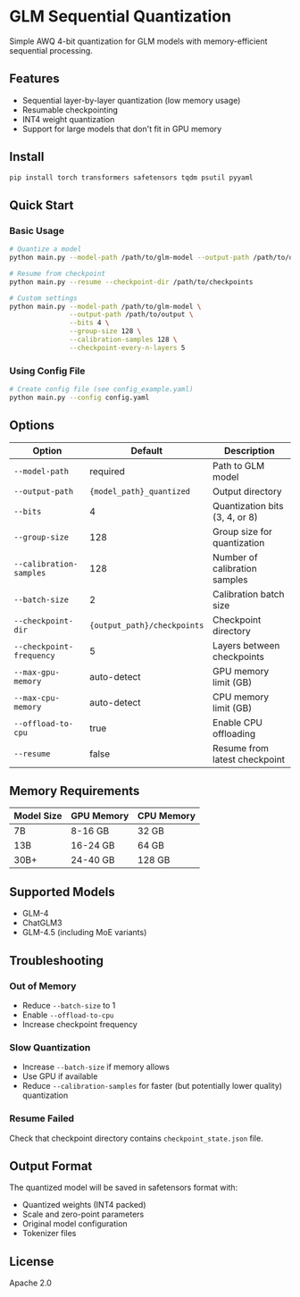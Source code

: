 # GLM Sequential Quantization

Simple AWQ 4-bit quantization for GLM models with memory-efficient sequential processing.

## Features

- Sequential layer-by-layer quantization (low memory usage)
- Resumable checkpointing
- INT4 weight quantization
- Support for large models that don't fit in GPU memory

## Install

```bash
pip install torch transformers safetensors tqdm psutil pyyaml
```

## Quick Start

### Basic Usage

```bash
# Quantize a model
python main.py --model-path /path/to/glm-model --output-path /path/to/output --bits 4

# Resume from checkpoint
python main.py --resume --checkpoint-dir /path/to/checkpoints

# Custom settings
python main.py --model-path /path/to/glm-model \
               --output-path /path/to/output \
               --bits 4 \
               --group-size 128 \
               --calibration-samples 128 \
               --checkpoint-every-n-layers 5
```

### Using Config File

```bash
# Create config file (see config_example.yaml)
python main.py --config config.yaml
```

## Options

| Option | Default | Description |
|--------|---------|-------------|
| `--model-path` | required | Path to GLM model |
| `--output-path` | `{model_path}_quantized` | Output directory |
| `--bits` | 4 | Quantization bits (3, 4, or 8) |
| `--group-size` | 128 | Group size for quantization |
| `--calibration-samples` | 128 | Number of calibration samples |
| `--batch-size` | 2 | Calibration batch size |
| `--checkpoint-dir` | `{output_path}/checkpoints` | Checkpoint directory |
| `--checkpoint-frequency` | 5 | Layers between checkpoints |
| `--max-gpu-memory` | auto-detect | GPU memory limit (GB) |
| `--max-cpu-memory` | auto-detect | CPU memory limit (GB) |
| `--offload-to-cpu` | true | Enable CPU offloading |
| `--resume` | false | Resume from latest checkpoint |

## Memory Requirements

| Model Size | GPU Memory | CPU Memory |
|------------|------------|------------|
| 7B | 8-16 GB | 32 GB |
| 13B | 16-24 GB | 64 GB |
| 30B+ | 24-40 GB | 128 GB |

## Supported Models

- GLM-4
- ChatGLM3
- GLM-4.5 (including MoE variants)

## Troubleshooting

### Out of Memory

- Reduce `--batch-size` to 1
- Enable `--offload-to-cpu`
- Increase checkpoint frequency

### Slow Quantization

- Increase `--batch-size` if memory allows
- Use GPU if available
- Reduce `--calibration-samples` for faster (but potentially lower quality) quantization

### Resume Failed

Check that checkpoint directory contains `checkpoint_state.json` file.

## Output Format

The quantized model will be saved in safetensors format with:
- Quantized weights (INT4 packed)
- Scale and zero-point parameters
- Original model configuration
- Tokenizer files

## License

Apache 2.0